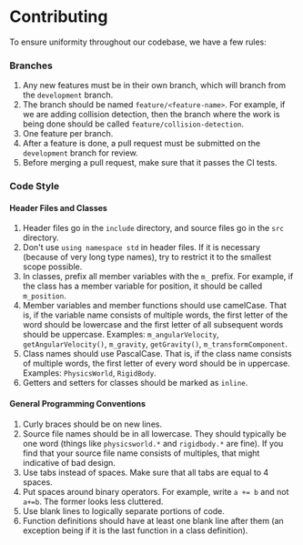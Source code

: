 # Contributing

To ensure uniformity throughout our codebase, we have a few rules:

### Branches
1. Any new features must be in their own branch, which will branch from the `development` branch.
2. The branch should be named `feature/<feature-name>`. For example, if we are adding collision detection, then the branch where the work is being done should be called `feature/collision-detection`.
3. One feature per branch.
4. After a feature is done, a pull request must be submitted on the `development` branch for review.
5. Before merging a pull request, make sure that it passes the CI tests.

### Code Style

#### Header Files and Classes 
1. Header files go in the `include` directory, and source files go in the `src` directory.
2. Don't use `using namespace std` in header files. If it is necessary (because of very long type names), try to restrict it to the smallest scope possible.
3. In classes, prefix all member variables with the `m_` prefix. For example, if the class has a member variable for position, it should be called `m_position`.
4. Member variables and member functions should use camelCase. That is, if the variable name consists of multiple words, the first letter of the word should be lowercase and the first letter of all subsequent words should be uppercase. Examples: `m_angularVelocity`, `getAngularVelocity()`, `m_gravity`, `getGravity()`, `m_transformComponent`.
5. Class names should use PascalCase. That is, if the class name consists of multiple words, the first letter of every word should be in uppercase. Examples: `PhysicsWorld`, `RigidBody`. 
6. Getters and setters for classes should be marked as `inline`.

#### General Programming Conventions
1. Curly braces should be on new lines.
2. Source file names should be in all lowercase. They should typically be one word (things like `physicsworld.*` and `rigidbody.*` are fine). If you find that your source file name consists of multiples, that might indicative of bad design.
3. Use tabs instead of spaces. Make sure that all tabs are equal to 4 spaces.
4. Put spaces around binary operators. For example, write `a += b` and not `a+=b`. The former looks less cluttered.
5. Use blank lines to logically separate portions of code.
6. Function definitions should have at least one blank line after them (an exception being if it is the last function in a class definition).
